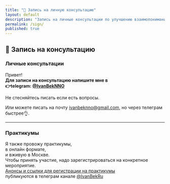 ```yaml
---
title: "📅 Запись на личную консультацию"
layout: default
description: "Запись на личные консультации по улучшению взаимопонимания и разрешению конфликтов в отношениях и в коллективе"
permalink: /sign/
published: true
---
```

## 📅 Запись на консультацию

### Личные консультации
Привет!  
**Для записи на консультацию напишите мне в  
👉telegram: [@IvanBekNNO](https://t.me/IvanBekNNO)**

Не стесняйтесь писать если есть вопросы.

Или можете писать на почту [ivanbeknno@gmail.com](mailto:ivanbeknno@gmail.com), но через телеграм быстрее👌.

---

### Практикумы
Я также провожу практикумы,\
в онлайн формате,\
и вживую в Москве.\
Чтобы принять участие, надо зарегистрироваться на конкретное мероприятие.\
[Анонсы и ссылки для регистрации на практикумы](https://t.me/IvanBekRu)\
публикуются в телеграм канале [@IvanBekRu](https://t.me/IvanBekRu)
